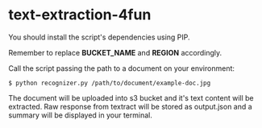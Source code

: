 # text-extraction-4fun

You should install the script's dependencies using PIP.

Remember to replace **BUCKET_NAME** and **REGION** accordingly.

Call the script passing the path to a document on your environment:
```shell
$ python recognizer.py /path/to/document/example-doc.jpg 
```

The document will be uploaded into s3 bucket and it's text content will be extracted. Raw response from textract will be stored as output.json and a summary will be displayed in your terminal.
